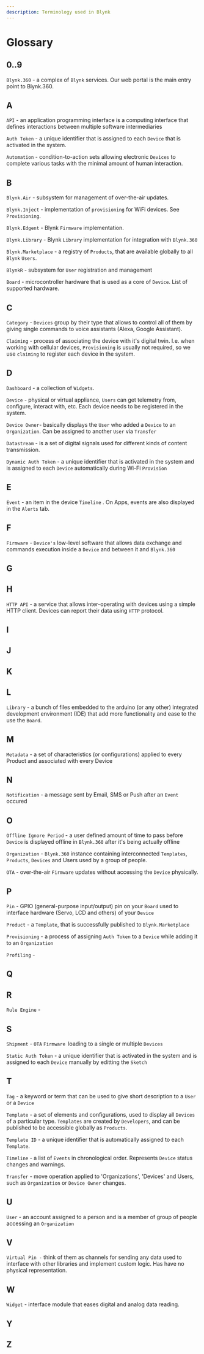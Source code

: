 ```yaml
---
description: Terminology used in Blynk
---
```


# Glossary

## 0..9

`Blynk.360` - a complex of `Blynk` services. Our web portal is the main entry point to Blynk.360.

## A

`API` - an application programming interface is a computing interface that defines interactions between multiple software intermediaries

`Auth Token` - a unique identifier that is assigned to each `Device` that is activated in the system.

`Automation` - condition-to-action sets allowing electronic `Devices` to complete various tasks with the minimal amount of human interaction.

## B

`Blynk.Air` - subsystem for management of over-the-air updates.

`Blynk.Inject` - implementation of `provisioning` for WiFi devices. See `Provisioning`.

`Blynk.Edgent` - Blynk `Firmware` implementation.

`Blynk.Library` - Blynk `Library` implementation for integration with `Blynk.360`

`Blynk.Marketplace` - a registry of `Products`, that are available globally to all `Blynk` `Users`.

`BlynkR` - subsystem for `User` registration and management

`Board` - microcontroller hardware that is used as a core of `Device`. List of supported hardware.

## C

`Category` - `Devices` group by their type that allows to control all of them by giving single commands to voice assistants (Alexa, Google Assistant).

`Claiming` - process of associating the device with it's digital twin. I.e. when working with cellular devices, `Provisioning` is usually not required, so we use `claiming` to register each device in the system.

## D

`Dashboard` - a collection of `Widgets`.

`Device` - physical or virtual appliance, `Users` can get telemetry from, configure, interact with, etc. Each device needs to be registered in the system.

`Device Owner`- basically displays the `User` who added a `Device` to an `Organization`. Can be assigned to another `User` via `Transfer`

`Datastream` - is a set of digital signals used for different kinds of content transmission.

`Dynamic Auth Token` - a unique identifier that is activated in the system and is assigned to each `Device` automatically during Wi-Fi `Provision`

## E

`Event` - an item in the device `Timeline` . On Apps, events are also displayed in the `Alerts` tab.

## F

`Firmware` - `Device's` low-level software that allows data exchange and commands execution inside a `Device` and between it and `Blynk.360`

## G

## H

`HTTP API` - a service that allows inter-operating with devices using a simple HTTP client. Devices can report their data using `HTTP` protocol.

## I

## J

## K

## L

`Library` - a bunch of files embedded to the arduino (or any other) integrated development environment (IDE) that add more functionality and ease to the use the `Board`.

## M

`Metadata` - a set of characteristics \(or configurations\) applied to every Product and associated with every Device

## N

`Notification` - a message sent by Email, SMS or Push after an `Event` occured

## O

`Offline Ignore Period` - a user defined amount of time to pass before `Device` is displayed offline in `Blynk.360` after it's being actually offline

`Organization` - `Blynk.360` instance containing interconnected `Templates`, `Products`, `Devices` and Users used by a group of people.

`OTA` - over-the-air `Firmware` updates without accessing the `Device` physically.

## P

`Pin` - GPIO (general-purpose input/output) pin on your `Board` used to interface hardware (Servo, LCD and others) of your `Device`

`Product` - a `Template`, that is successfully published to `Blynk.Marketplace`

`Provisioning` - a process of assigning `Auth Token` to a `Device` while adding it to an `Organization`

`Profiling` -

## Q

## R

`Rule Engine` -

## S

`Shipment` - `OTA` `Firmware `loading to a single or multiple `Devices` 

`Static Auth Token` - a unique identifier that is activated in the system and is assigned to each `Device` manually by editting the `Sketch`

## T

`Tag` - a keyword or term that can be used to give short description to a `User` or a `Device` 

`Template` - a set of elements and configurations, used to display all `Devices` of a particular type. `Templates` are created by `Developers`, and can be published to be accessible globally as `Products`.

`Template ID` - a unique identifier that is automatically assigned to each `Template`.

`Timeline` - a list of `Events` in chronological order. Represents `Device` status changes and warnings.

`Transfer` - move operation applied to 'Organizations', 'Devices' and Users, such as `Organization` or `Device Owner` changes.

## U

`User` - an account assigned to a person and is a member of group of people accessing an `Organization`

## V

`Virtual Pin -` think of them as channels for sending any data used to interface with other libraries and implement custom logic. Has have no physical representation.

## W

`Widget` - interface module that eases digital and analog data reading.

## Y

## Z

